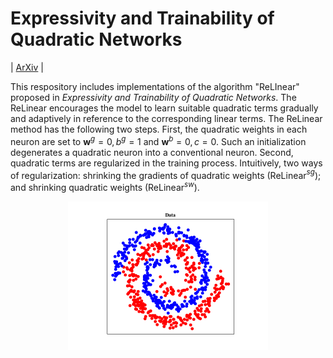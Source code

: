 # Expressivity and Trainability of Quadratic Networks
| [ArXiv](https://arxiv.org/abs/2201.05279) |

This respository includes implementations of the algorithm "ReLInear" proposed in *Expressivity and Trainability of Quadratic Networks*.  The ReLinear encourages the model to learn suitable quadratic terms gradually and adaptively in reference to the corresponding linear terms. The ReLinear method has the following two steps. First, the quadratic weights in each neuron are set to $\textbf{w}^g = 0, b^g = 1$ and $\textbf{w}^b = 0, c = 0$. Such an initialization degenerates a quadratic neuron into a conventional neuron. Second, quadratic terms are regularized in the training process. Intuitively, two ways of regularization: shrinking the gradients of quadratic weights (ReLinear$^{sg}$); and shrinking quadratic weights (ReLinear$^{sw}$).

<p align="center">
  <img width="320" src="https://github.com/wdayang/Manifoldron/blob/main/figures/Manifoldron_gif.gif">
</p>



